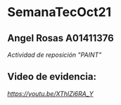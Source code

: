 # SemanaTecOct21
## Angel Rosas A01411376
*Actividad de reposición "PAINT"*
## Video de evidencia:
*https://youtu.be/XThlZi6RA_Y*
